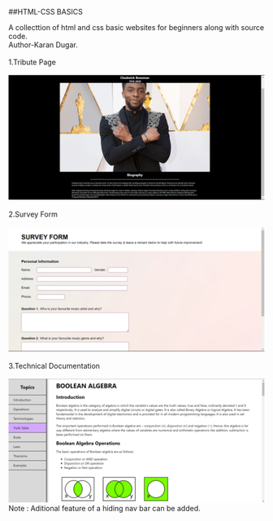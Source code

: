 ##HTML-CSS BASICS

A collecttion of html and css basic websites for beginners along with source code.
<br>
Author-Karan Dugar.
<br><br>
1.Tribute Page
<br><br>
![Alt text](Tribute/images/Tribute.png)
<br><br>
2.Survey Form
<br><br>
![Alt text](Survey-Form/images/webpage.png)
<br><br>
3.Technical Documentation
<br><br>
![Alt text](technical-documentation/images/webpage.png)
<br>
Note : Aditional feature of a hiding nav bar can be added.